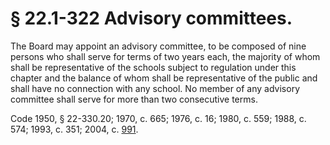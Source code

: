 # § 22.1-322 Advisory committees.

<p>The Board may appoint an advisory committee, to be composed of nine persons who shall serve for terms of two years each, the majority of whom shall be representative of the schools subject to regulation under this chapter and the balance of whom shall be representative of the public and shall have no connection with any school. No member of any advisory committee shall serve for more than two consecutive terms.</p><p>Code 1950, § 22-330.20; 1970, c. 665; 1976, c. 16; 1980, c. 559; 1988, c. 574; 1993, c. 351; 2004, c. <a href='http://lis.virginia.gov/cgi-bin/legp604.exe?041+ful+CHAP0991'>991</a>.</p>